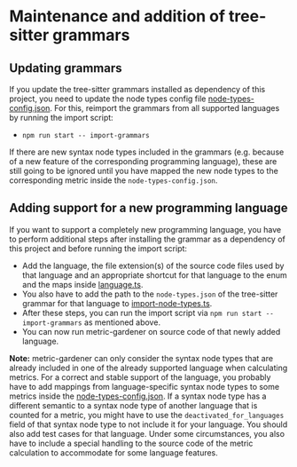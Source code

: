 # Maintenance and addition of tree-sitter grammars

## Updating grammars

If you update the tree-sitter grammars installed as dependency of this project, you need to update the node types config file [node-types-config.json](src%2Fparser%2Fconfig%2Fnode-types-config.json).
For this, reimport the grammars from all supported languages by running the import script:

-   `npm run start -- import-grammars`

If there are new syntax node types included in the grammars (e.g. because of a new feature of the corresponding programming language), these are still going to be ignored until you have mapped the new node types to the corresponding metric inside the `node-types-config.json`.

## Adding support for a new programming language

If you want to support a completely new programming language, you have to perform additional steps after installing the grammar as a dependency of this project and before running the import script:

-   Add the language, the file extension(s) of the source code files used by that language and an appropriate shortcut for that language to the enum and the maps inside [language.ts](src%2Fparser%2Fhelper%2Flanguage.ts).
-   You also have to add the path to the `node-types.json` of the tree-sitter grammar for that language to [import-node-types.ts](src%2Fcommands%2Fimport-grammars%2Fimport-node-types.ts).
-   After these steps, you can run the import script via `npm run start -- import-grammars` as mentioned above.
-   You can now run metric-gardener on source code of that newly added language.

**Note:**
metric-gardener can only consider the syntax node types that are already included in one of the already supported language when calculating metrics.
For a correct and stable support of the language, you probably have to add mappings from language-specific syntax node types to some metrics inside the [node-types-config.json](src%2Fparser%2Fconfig%2Fnode-types-config.json). If a syntax node type has a different semantic to a syntax node type of another language that is counted for a metric, you might have to use the `deactivated_for_languages` field of that syntax node type to not include it for your language. You should also add test cases for that language. Under some circumstances, you also have to include a special handling to the source code of the metric calculation to accommodate for some language features.
